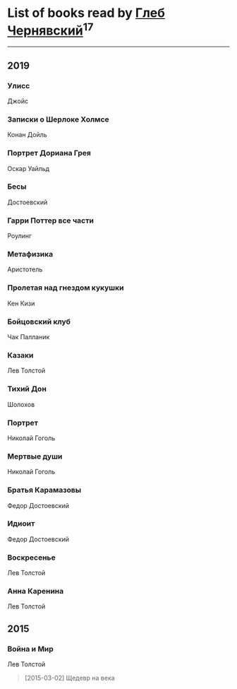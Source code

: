 # List of books read by [Глеб Чернявский](https://my.mail.ru/mail/zdbooking/)<sup>17</sup>
---

## 2019

### Улисс
Джойс


### Записки о Шерлоке Холмсе
Конан Дойль


### Портрет Дориана Грея
Оскар Уайльд


### Бесы
Достоевский


### Гарри Поттер все части
Роулинг


### Метафизика
Аристотель


### Пролетая над гнездом кукушки
Кен Кизи


### Бойцовский клуб
Чак Палланик


### Казаки
Лев Толстой


### Тихий Дон
Шолохов


### Портрет
Николай Гоголь


### Мертвые души
Николай Гоголь


### Братья Карамазовы
Федор Достоевский


### Идиоит
Федор Достоевский


### Воскресенье
Лев Толстой


### Анна Каренина
Лев Толстой



## 2015

### Война и Мир
Лев Толстой
> [2015-03-02] Щедевр на века



